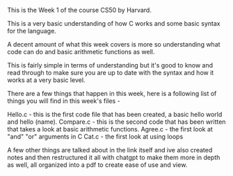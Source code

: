 This is the Week 1 of the course CS50 by Harvard.

This is a very basic understanding of how C works and some basic syntax for the language.

A decent amount of what this week covers is more so understanding what code can do and basic arithmetic functions as well.

This is fairly simple in terms of understanding but it's good to know and read through to make sure you are up to date with the syntax and how it works at a very basic level.

There are a few things that happen in this week, here is a following list of things you will find in this week's files - 

Hello.c - this is the first code file that has been created, a basic hello world and hello (name).
Compare.c - this is the second code that has been written that takes a look at basic arithmetic functions.
Agree.c - the first look at "and" "or" arguments in C
Cat.c - the first look at using loops

A few other things are talked about in the link itself and ive also created notes and then restructured it all with chatgpt to make them more in depth as well, all organized into a pdf to create ease of use and view.